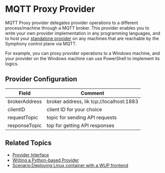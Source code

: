 # MQTT Proxy Provider

MQTT Proxy provider delegates provider operations to a different process/machine through a MQTT broker. This provider enables you to write your own provider implementation in any programming languages, and to host your [standalone provider](./standalone_providers.md) on any machines that are reachable by the Symphony control plane via MQTT.

For example, you can proxy provider operations to a Windows machine, and your provider on the Windows machine can use PowerShell to implement its logics.

## Provider Configuration

| Field | Comment |
|--------|--------|
| brokerAddress | broker address, lik tcp://localhost:1883 |
| clientID | client ID for your choice |
| requestTopic | topic for sending API requests |
| responseTopic | top for getting API responses |


## Related Topics

* [Provider Interface](./provider_interface.md)
* [Writing a Python-based Provider](./python_provider.md)
* [Scenario:Deploying Linux container with a WUP frontend](../scenarios/linux-with-uwp-frontend.md)